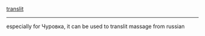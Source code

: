[translit](https://kuzz0k.github.io/translit)
****
especially for Чуровка, it can be used to translit massage from russian
